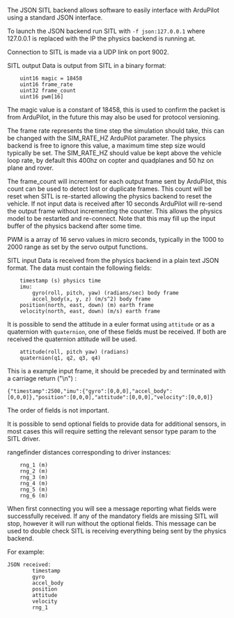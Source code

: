 The JSON SITL backend allows software to easily interface with ArduPilot using a standard JSON interface.

To launch the JSON backend run SITL with ```-f json:127.0.0.1``` where 127.0.0.1 is replaced with the IP the physics backend is running at.

Connection to SITL is made via a UDP link on port 9002.

SITL output
Data is output from SITL in a binary format:
```
    uint16 magic = 18458
    uint16 frame_rate
    uint32 frame_count
    uint16 pwm[16]
```

The magic value is a constant of 18458, this is used to confirm the packet is from ArduPilot, in the future this may also be used for protocol versioning.

The frame rate represents the time step the simulation should take, this can be changed with the SIM_RATE_HZ ArduPilot parameter. The physics backend is free to ignore this value, a maximum time step size would typically be set. The SIM_RATE_HZ should value be kept above the vehicle loop rate, by default this 400hz on copter and quadplanes and 50 hz on plane and rover.

The frame_count will increment for each output frame sent by ArduPilot, this count can be used to detect lost or duplicate frames. This count will be reset when SITL is re-started allowing the physics backend to reset the vehicle. If not input data is received after 10 seconds ArduPilot will re-send the output frame without incrementing the counter. This allows the physics model to be restarted and re-connect. Note that this may fill up the input buffer of the physics backend after some time. 

PWM is a array of 16 servo values in micro seconds, typically in the 1000 to 2000 range as set by the servo output functions.

SITL input
Data is received from the physics backend in a plain text JSON format. The data must contain the following fields:
```
    timestamp (s) physics time
    imu:
        gyro(roll, pitch, yaw) (radians/sec) body frame
        accel_body(x, y, z) (m/s^2) body frame
    position(north, east, down) (m) earth frame
    velocity(north, east, down) (m/s) earth frame
```

It is possible to send the attitude in a euler format using ```attitude``` or as a quaternion with ```quaternion```, one of these fields must be received. If both are received the quaternion attitude will be used.

```
    attitude(roll, pitch yaw) (radians)
    quaternion(q1, q2, q3, q4)
```

This is a example input frame, it should be preceded by and terminated with a carriage return ("\n") :
```
{"timestamp":2500,"imu":{"gyro":[0,0,0],"accel_body":[0,0,0]},"position":[0,0,0],"attitude":[0,0,0],"velocity":[0,0,0]}
```
The order of fields is not important.

It is possible to send optional fields to provide data for additional sensors, in most cases this will require setting the relevant sensor type param to the SITL driver.

rangefinder distances corresponding to driver instances:
```
    rng_1 (m)
    rng_2 (m)
    rng_3 (m)
    rng_4 (m)
    rng_5 (m)
    rng_6 (m)
```

When first connecting you will see a message reporting what fields were successfully received. If any of the mandatory fields are missing SITL will stop, however it will run without the optional fields. This message can be used to double check SITL is receiving everything being sent by the physics backend.

For example:
```
JSON received:
        timestamp
        gyro
        accel_body
        position
        attitude
        velocity
        rng_1
```
